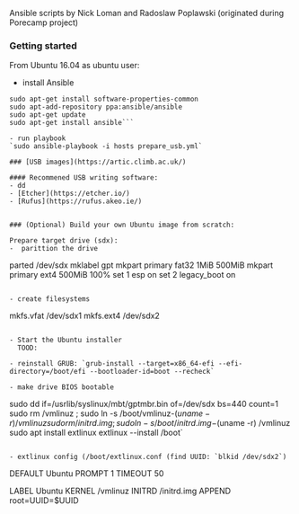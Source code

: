 
Ansible scripts by Nick Loman and Radoslaw Poplawski (originated during Porecamp project)

### Getting started

From Ubuntu 16.04 as ubuntu user:

- install Ansible

```
sudo apt-get install software-properties-common
sudo apt-add-repository ppa:ansible/ansible
sudo apt-get update
sudo apt-get install ansible```

- run playbook
`sudo ansible-playbook -i hosts prepare_usb.yml`

### [USB images](https://artic.climb.ac.uk/)

#### Recommened USB writing software:
- dd
- [Etcher](https://etcher.io/)
- [Rufus](https://rufus.akeo.ie/)


### (Optional) Build your own Ubuntu image from scratch:

Prepare target drive (sdx):
-  parittion the drive
```
parted /dev/sdx
  mklabel gpt
  mkpart primary fat32 1MiB 500MiB
  mkpart primary ext4 500MiB 100%
  set 1 esp on
  set 2 legacy_boot on

```

- create filesystems
```
mkfs.vfat /dev/sdx1
mkfs.ext4 /dev/sdx2
```

- Start the Ubuntu installer
  TOOD:

- reinstall GRUB: `grub-install --target=x86_64-efi --efi-directory=/boot/efi --bootloader-id=boot --recheck`

- make drive BIOS bootable
```
sudo dd if=/usrlib/syslinux/mbt/gptmbr.bin of=/dev/sdx bs=440 count=1
sudo rm /vmlinuz ; sudo ln -s /boot/vmlinuz-$(uname -r) /vmlinuz
sudo rm /initrd.img ; sudo ln -s /boot/initrd.img-$(uname -r) /vmlinuz
sudo apt install extlinux
extlinux --install /boot`
```

- extlinux config (/boot/extlinux.conf (find UUID: `blkid /dev/sdx2`)
```
DEFAULT Ubuntu
PROMPT 1
TIMEOUT 50

LABEL Ubuntu
  KERNEL /vmlinuz
  INITRD /initrd.img
  APPEND root=UUID=$UUID
```
